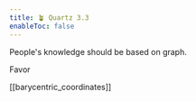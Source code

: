 ```yaml
---
title: 🪴 Quartz 3.3
enableToc: false
---
```


People's knowledge should be based on graph.

Favor

[[barycentric_coordinates]]